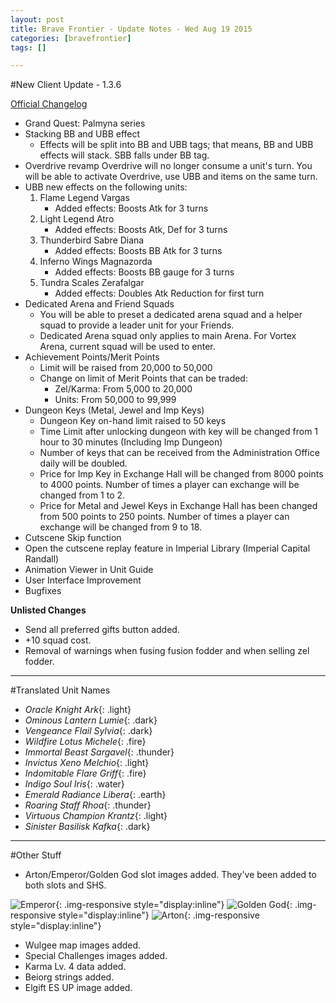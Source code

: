 ```yaml
---
layout: post
title: Brave Frontier - Update Notes - Wed Aug 19 2015
categories: [bravefrontier]
tags: []

---
```


#New Client Update - 1.3.6

[Official Changelog](http://news.gumi.sg/bravefrontier/news/files/html/2015-08/maintenanceaug19_1439969149.html)

* Grand Quest: Palmyna series
* Stacking BB and UBB effect
    * Effects will be split into BB and UBB tags; that means, BB and UBB effects will stack. SBB falls under BB tag.
* Overdrive revamp
Overdrive will no longer consume a unit's turn. You will be able to activate Overdrive, use UBB and items on the same turn.
* UBB new effects on the following units:
    1. Flame Legend Vargas
        * Added effects: Boosts Atk for 3 turns
    2. Light Legend Atro
        * Added effects: Boosts Atk, Def for 3 turns
    3. Thunderbird Sabre Diana
        * Added effects: Boosts BB Atk for 3 turns
    4. Inferno Wings Magnazorda
        * Added effects: Boosts BB gauge for 3 turns
    5. Tundra Scales Zerafalgar
        * Added effects: Doubles Atk Reduction for first turn
* Dedicated Arena and Friend Squads
    * You will be able to preset a dedicated arena squad and a helper squad to provide a leader unit for your Friends.
    * Dedicated Arena squad only applies to main Arena. For Vortex Arena, current squad will be used to enter. 
* Achievement Points/Merit Points
    * Limit will be raised from 20,000 to 50,000
    * Change on limit of Merit Points that can be traded:
        * Zel/Karma: From 5,000 to 20,000
        * Units: From 50,000 to 99,999
* Dungeon Keys (Metal, Jewel and Imp Keys)
    * Dungeon Key on-hand limit raised to 50 keys
    * Time Limit after unlocking dungeon with key will be changed from 1 hour to 30 minutes (Including Imp Dungeon)
    * Number of keys that can be received from the Administration Office daily will be doubled.
    * Price for Imp Key in Exchange Hall will be changed from 8000 points to 4000 points. Number of times a player can exchange will be changed from 1 to 2.
    * Price for Metal and Jewel Keys in Exchange Hall has been changed from 500 points to 250 points. Number of times a player can exchange will be changed from 9 to 18.
* Cutscene Skip function
* Open the cutscene replay feature in Imperial Library (Imperial Capital Randall)
* Animation Viewer in Unit Guide
* User Interface Improvement
* Bugfixes

**Unlisted Changes**

* Send all preferred gifts button added.
* +10 squad cost.
* Removal of warnings when fusing fusion fodder and when selling zel fodder.

---

#Translated Unit Names

* *Oracle Knight Ark*{: .light}
* *Ominous Lantern Lumie*{: .dark}
* *Vengeance Flail Sylvia*{: .dark}
* *Wildfire Lotus Michele*{: .fire}
* *Immortal Beast Sargavel*{: .thunder}
* *Invictus Xeno Melchio*{: .light}
* *Indomitable Flare Griff*{: .fire}
* *Indigo Soul Iris*{: .water}
* *Emerald Radiance Libera*{: .earth}
* *Roaring Staff Rhoa*{: .thunder}
* *Virtuous Champion Krantz*{: .light}
* *Sinister Basilisk Kafka*{: .dark}

---

#Other Stuff

* Arton/Emperor/Golden God slot images added. They've been added to both slots and SHS.

![Emperor](//i.imgur.com/M8Aqjtz.png){: .img-responsive style="display:inline"} ![Golden God](//i.imgur.com/ToWWkS7.png){: .img-responsive style="display:inline"} ![Arton](//i.imgur.com/DDhztEl.png){: .img-responsive style="display:inline"}

* Wulgee map images added.
* Special Challenges images added.
* Karma Lv. 4 data added.
* Beiorg strings added.
* Elgift ES UP image added.